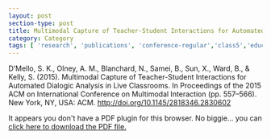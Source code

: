 ```yaml
---
layout: post
section-type: post
title: Multimodal Capture of Teacher-Student Interactions for Automated Dialogic Analysis in Live Classrooms
category: Category
tags: [ 'research', 'publications', 'conference-regular','class5','education','nlp','discourse' ]
---
```

D’Mello, S. K., Olney, A. M., Blanchard, N., Samei, B., Sun, X., Ward, B., & Kelly, S. (2015). Multimodal Capture of Teacher-Student Interactions for Automated Dialogic Analysis in Live Classrooms. In Proceedings of the 2015 ACM on International Conference on Multimodal Interaction (pp. 557–566). New York, NY, USA: ACM. http://doi.org/10.1145/2818346.2830602


<object data="https://umdrive.memphis.edu/aolney/public/publications/mla100-d-mello.pdf" type="application/pdf" width="100%" height="600px">
 
  <p>It appears you don't have a PDF plugin for this browser.
  No biggie... you can <a href="https://umdrive.memphis.edu/aolney/public/publications/mla100-d-mello.pdf">click here to
  download the PDF file.</a></p>
  
</object>
